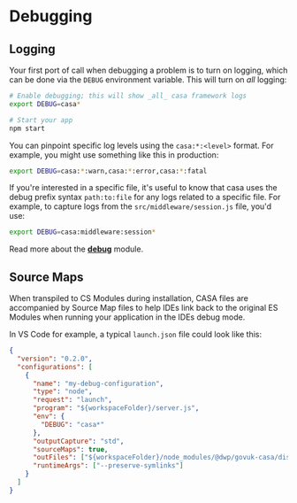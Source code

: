 # Debugging

## Logging

Your first port of call when debugging a problem is to turn on logging, which can be done via the `DEBUG` environment variable. This will turn on _all_ logging:

```bash
# Enable debugging; this will show _all_ casa framework logs
export DEBUG=casa*

# Start your app
npm start
```

You can pinpoint specific log levels using the `casa:*:<level>` format. For example, you might use something like this in production:

```bash
export DEBUG=casa:*:warn,casa:*:error,casa:*:fatal
```

If you're interested in a specific file, it's useful to know that casa uses the debug prefix syntax `path:to:file` for any logs related to a specific file. For example, to capture logs from the `src/middleware/session.js` file, you'd use:

```bash
export DEBUG=casa:middleware:session*
```

Read more about the **[debug](https://www.npmjs.com/package/debug)** module.

## Source Maps

When transpiled to CS Modules during installation, CASA files are accompanied by Source Map files to help IDEs link back to the original ES Modules when running your application in the IDEs debug mode.

In VS Code for example, a typical `launch.json` file could look like this:

```json
{
  "version": "0.2.0",
  "configurations": [
    {
      "name": "my-debug-configuration",
      "type": "node",
      "request": "launch",
      "program": "${workspaceFolder}/server.js",
      "env": {
        "DEBUG": "casa*"
      },
      "outputCapture": "std",
      "sourceMaps": true,
      "outFiles": ["${workspaceFolder}/node_modules/@dwp/govuk-casa/dist/**/*.js"],
      "runtimeArgs": ["--preserve-symlinks"]
    }
  ]
}
```
